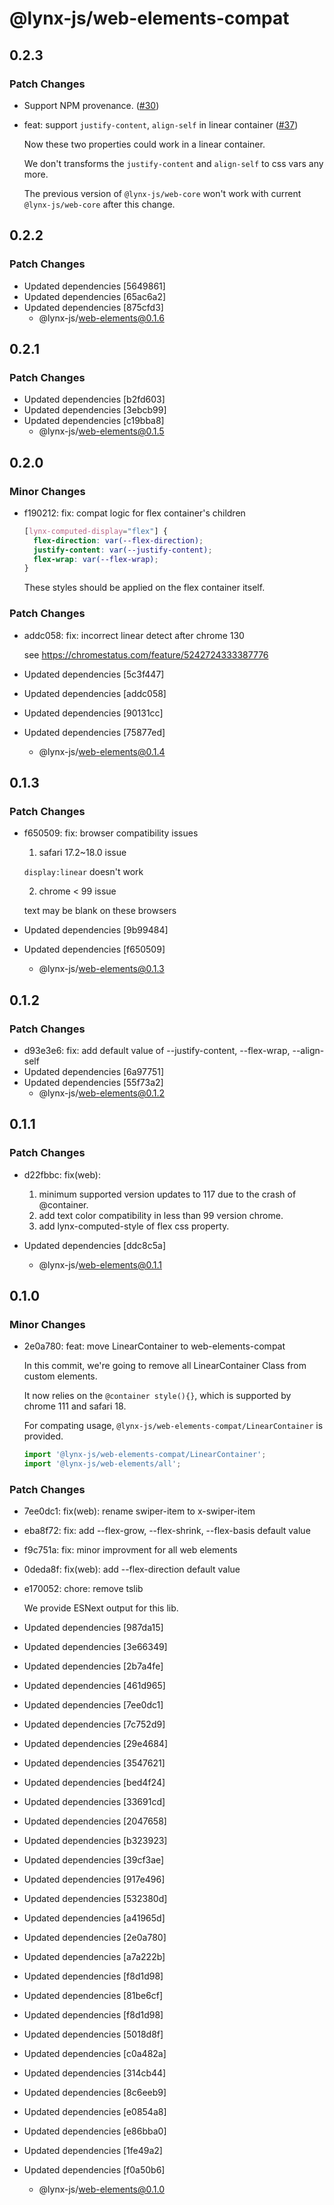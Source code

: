 # @lynx-js/web-elements-compat

## 0.2.3

### Patch Changes

- Support NPM provenance. ([#30](https://github.com/lynx-family/lynx-stack/pull/30))

- feat: support `justify-content`, `align-self` in linear container ([#37](https://github.com/lynx-family/lynx-stack/pull/37))

  Now these two properties could work in a linear container.

  We don't transforms the `justify-content` and `align-self` to css vars any more.

  The previous version of `@lynx-js/web-core` won't work with current `@lynx-js/web-core` after this change.

## 0.2.2

### Patch Changes

- Updated dependencies [5649861]
- Updated dependencies [65ac6a2]
- Updated dependencies [875cfd3]
  - @lynx-js/web-elements@0.1.6

## 0.2.1

### Patch Changes

- Updated dependencies [b2fd603]
- Updated dependencies [3ebcb99]
- Updated dependencies [c19bba8]
  - @lynx-js/web-elements@0.1.5

## 0.2.0

### Minor Changes

- f190212: fix: compat logic for flex container's children

  ```css
  [lynx-computed-display="flex"] {
    flex-direction: var(--flex-direction);
    justify-content: var(--justify-content);
    flex-wrap: var(--flex-wrap);
  }
  ```

  These styles should be applied on the flex container itself.

### Patch Changes

- addc058: fix: incorrect linear detect after chrome 130

  see https://chromestatus.com/feature/5242724333387776

- Updated dependencies [5c3f447]
- Updated dependencies [addc058]
- Updated dependencies [90131cc]
- Updated dependencies [75877ed]
  - @lynx-js/web-elements@0.1.4

## 0.1.3

### Patch Changes

- f650509: fix: browser compatibility issues

  1. safari 17.2~18.0 issue

  `display:linear` doesn't work

  2. chrome < 99 issue

  text may be blank on these browsers

- Updated dependencies [9b99484]
- Updated dependencies [f650509]
  - @lynx-js/web-elements@0.1.3

## 0.1.2

### Patch Changes

- d93e3e6: fix: add default value of --justify-content, --flex-wrap, --align-self
- Updated dependencies [6a97751]
- Updated dependencies [55f73a2]
  - @lynx-js/web-elements@0.1.2

## 0.1.1

### Patch Changes

- d22fbbc: fix(web):

  1. minimum supported version updates to 117 due to the crash of @container.
  2. add text color compatibility in less than 99 version chrome.
  3. add lynx-computed-style of flex css property.

- Updated dependencies [ddc8c5a]
  - @lynx-js/web-elements@0.1.1

## 0.1.0

### Minor Changes

- 2e0a780: feat: move LinearContainer to web-elements-compat

  In this commit, we're going to remove all LinearContainer Class from custom elements.

  It now relies on the `@container style(){}`, which is supported by chrome 111 and safari 18.

  For compating usage, `@lynx-js/web-elements-compat/LinearContainer` is provided.

  ```javascript
  import '@lynx-js/web-elements-compat/LinearContainer';
  import '@lynx-js/web-elements/all';
  ```

### Patch Changes

- 7ee0dc1: fix(web): rename swiper-item to x-swiper-item
- eba8f72: fix: add --flex-grow, --flex-shrink, --flex-basis default value
- f9c751a: fix: minor improvment for all web elements
- 0deda8f: fix(web): add --flex-direction default value
- e170052: chore: remove tslib

  We provide ESNext output for this lib.

- Updated dependencies [987da15]
- Updated dependencies [3e66349]
- Updated dependencies [2b7a4fe]
- Updated dependencies [461d965]
- Updated dependencies [7ee0dc1]
- Updated dependencies [7c752d9]
- Updated dependencies [29e4684]
- Updated dependencies [3547621]
- Updated dependencies [bed4f24]
- Updated dependencies [33691cd]
- Updated dependencies [2047658]
- Updated dependencies [b323923]
- Updated dependencies [39cf3ae]
- Updated dependencies [917e496]
- Updated dependencies [532380d]
- Updated dependencies [a41965d]
- Updated dependencies [2e0a780]
- Updated dependencies [a7a222b]
- Updated dependencies [f8d1d98]
- Updated dependencies [81be6cf]
- Updated dependencies [f8d1d98]
- Updated dependencies [5018d8f]
- Updated dependencies [c0a482a]
- Updated dependencies [314cb44]
- Updated dependencies [8c6eeb9]
- Updated dependencies [e0854a8]
- Updated dependencies [e86bba0]
- Updated dependencies [1fe49a2]
- Updated dependencies [f0a50b6]
  - @lynx-js/web-elements@0.1.0
